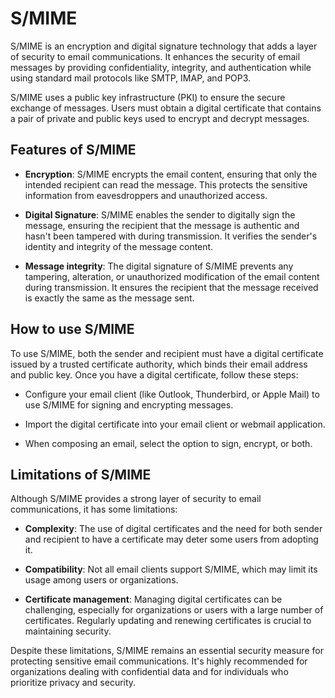 # S/MIME

S/MIME is an encryption and digital signature technology that adds a layer of security to email communications. It enhances the security of email messages by providing confidentiality, integrity, and authentication while using standard mail protocols like SMTP, IMAP, and POP3.

S/MIME uses a public key infrastructure (PKI) to ensure the secure exchange of messages. Users must obtain a digital certificate that contains a pair of private and public keys used to encrypt and decrypt messages.

## Features of S/MIME

- **Encryption**: S/MIME encrypts the email content, ensuring that only the intended recipient can read the message. This protects the sensitive information from eavesdroppers and unauthorized access.

- **Digital Signature**: S/MIME enables the sender to digitally sign the message, ensuring the recipient that the message is authentic and hasn't been tampered with during transmission. It verifies the sender's identity and integrity of the message content.

- **Message integrity**: The digital signature of S/MIME prevents any tampering, alteration, or unauthorized modification of the email content during transmission. It ensures the recipient that the message received is exactly the same as the message sent.

## How to use S/MIME

To use S/MIME, both the sender and recipient must have a digital certificate issued by a trusted certificate authority, which binds their email address and public key. Once you have a digital certificate, follow these steps:

- Configure your email client (like Outlook, Thunderbird, or Apple Mail) to use S/MIME for signing and encrypting messages.

- Import the digital certificate into your email client or webmail application.

- When composing an email, select the option to sign, encrypt, or both.

## Limitations of S/MIME

Although S/MIME provides a strong layer of security to email communications, it has some limitations:

- **Complexity**: The use of digital certificates and the need for both sender and recipient to have a certificate may deter some users from adopting it.

- **Compatibility**: Not all email clients support S/MIME, which may limit its usage among users or organizations.

- **Certificate management**: Managing digital certificates can be challenging, especially for organizations or users with a large number of certificates. Regularly updating and renewing certificates is crucial to maintaining security.

Despite these limitations, S/MIME remains an essential security measure for protecting sensitive email communications. It's highly recommended for organizations dealing with confidential data and for individuals who prioritize privacy and security.